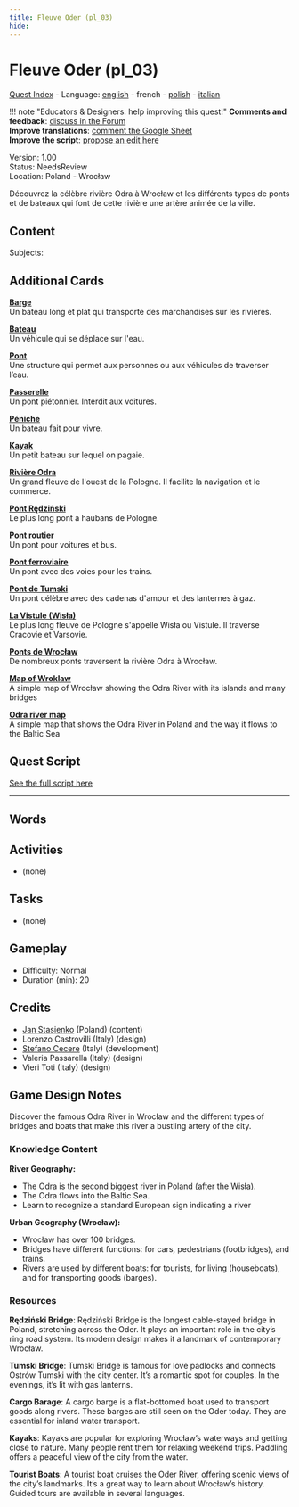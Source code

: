```yaml
---
title: Fleuve Oder (pl_03)
hide:
---
```


# Fleuve Oder (pl_03)
[Quest Index](./index.fr.md) - Language: [english](./pl_03.md) - french - [polish](./pl_03.pl.md) - [italian](./pl_03.it.md)

!!! note "Educators & Designers: help improving this quest!"
    **Comments and feedback**: [discuss in the Forum](https://antura.discourse.group/t/pl-03-a-voyage-on-the-odra-river/34/1)  
    **Improve translations**: [comment the Google Sheet](https://docs.google.com/spreadsheets/d/1FPFOy8CHor5ArSg57xMuPAG7WM27-ecDOiU-OmtHgjw/edit?gid=106202032#gid=106202032)  
    **Improve the script**: [propose an edit here](https://github.com/vgwb/Antura/blob/main/Assets/_discover/_quests/PL_03%20Wroclaw%20River/PL_03%20Wroclaw%20River%20-%20Yarn%20Script.yarn)  

Version: 1.00  
Status: NeedsReview  
Location: Poland - Wrocław

Découvrez la célèbre rivière Odra à Wrocław et les différents types de ponts et de bateaux qui font de cette rivière une artère animée de la ville.

## Content
Subjects: 


## Additional Cards
**[Barge](./../cards/index.md#barge)**  
Un bateau long et plat qui transporte des marchandises sur les rivières.  

**[Bateau](./../cards/index.md#boat)**  
Un véhicule qui se déplace sur l'eau.  

**[Pont](./../cards/index.md#bridge)**  
Une structure qui permet aux personnes ou aux véhicules de traverser l’eau.  

**[Passerelle](./../cards/index.md#footbridge)**  
Un pont piétonnier. Interdit aux voitures.  

**[Péniche](./../cards/index.md#houseboat)**  
Un bateau fait pour vivre.  

**[Kayak](./../cards/index.md#kayak)**  
Un petit bateau sur lequel on pagaie.  

**[Rivière Odra](./../cards/index.md#place_odra_river)**  
Un grand fleuve de l'ouest de la Pologne. Il facilite la navigation et le commerce.  

**[Pont Rędziński](./../cards/index.md#redzinski_bridge)**  
Le plus long pont à haubans de Pologne.  

**[Pont routier](./../cards/index.md#road_bridge)**  
Un pont pour voitures et bus.  

**[Pont ferroviaire](./../cards/index.md#train_bridge)**  
Un pont avec des voies pour les trains.  

**[Pont de Tumski](./../cards/index.md#tumski_bridge)**  
Un pont célèbre avec des cadenas d'amour et des lanternes à gaz.  

**[La Vistule (Wisła)](./../cards/index.md#place_vistula_river)**  
Le plus long fleuve de Pologne s'appelle Wisła ou Vistule. Il traverse Cracovie et Varsovie.  

**[Ponts de Wrocław](./../cards/index.md#wroclaw_bridges)**  
De nombreux ponts traversent la rivière Odra à Wrocław.  

**[Map of Wroklaw](./../cards/index.md#wroklaw_map)**  
A simple map of Wrocław showing the Odra River with its islands and many bridges  

**[Odra river map](./../cards/index.md#odra_river_map)**  
A simple map that shows the Odra River in Poland and the way it flows to the Baltic Sea  

## Quest Script

[See the full script here](./pl_03-script.fr.md)

---

## Words
## Activities
- (none)

## Tasks
- (none)
## Gameplay
- Difficulty: Normal
- Duration (min): 20
## Credits
- [Jan Stasienko](mailto:jan.stasienko@dsw.edu.pl) (Poland) (content)
- Lorenzo Castrovilli (Italy) (design)
- [Stefano Cecere](https://stefanocecere.com) (Italy) (development)
- Valeria Passarella (Italy) (design)
- Vieri Toti (Italy) (design)

## Game Design Notes

Discover the famous Odra River in Wrocław and the different types of bridges and boats that make this river a bustling artery of the city.

### Knowledge Content
**River Geography:**

- The Odra is the second biggest river in Poland (after the Wisła).
- The Odra flows into the Baltic Sea.
- Learn to recognize a standard European sign indicating a river

**Urban Geography (Wrocław):**

- Wrocław has over 100 bridges.
- Bridges have different functions: for cars, pedestrians (footbridges), and trains.
- Rivers are used by different boats: for tourists, for living (houseboats), and for transporting goods (barges).

### Resources
**Rędziński Bridge**: Rędziński Bridge is the longest cable-stayed bridge in Poland, stretching across the Oder. It plays an important role in the city’s ring road system. Its modern design makes it a landmark of contemporary Wrocław.

**Tumski Bridge**: Tumski Bridge is famous for love padlocks and connects Ostrów Tumski with the city center. It’s a romantic spot for couples. In the evenings, it’s lit with gas lanterns.

**Cargo Barage**: A cargo barge is a flat-bottomed boat used to transport goods along rivers. These barges are still seen on the Oder today. They are essential for inland water transport.

**Kayaks**: Kayaks are popular for exploring Wrocław’s waterways and getting close to nature. Many people rent them for relaxing weekend trips. Paddling offers a peaceful view of the city from the water.

**Tourist Boats**: A tourist boat cruises the Oder River, offering scenic views of the city’s landmarks. It’s a great way to learn about Wrocław’s history. Guided tours are available in several languages.

